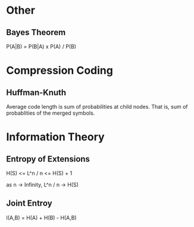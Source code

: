 # Other

## Bayes Theorem

P(A|B) = P(B|A) x P(A) / P(B)

# Compression Coding

## Huffman-Knuth

Average code length is sum of probabilities at child nodes.
That is, sum of probablities of the merged symbols.

# Information Theory

## Entropy of Extensions

H(S) <= L^n / n <= H(S) + 1

as n -> Infinity, L^n / n -> H(S)

## Joint Entroy

I(A,B) = H(A) + H(B) - H(A,B)
